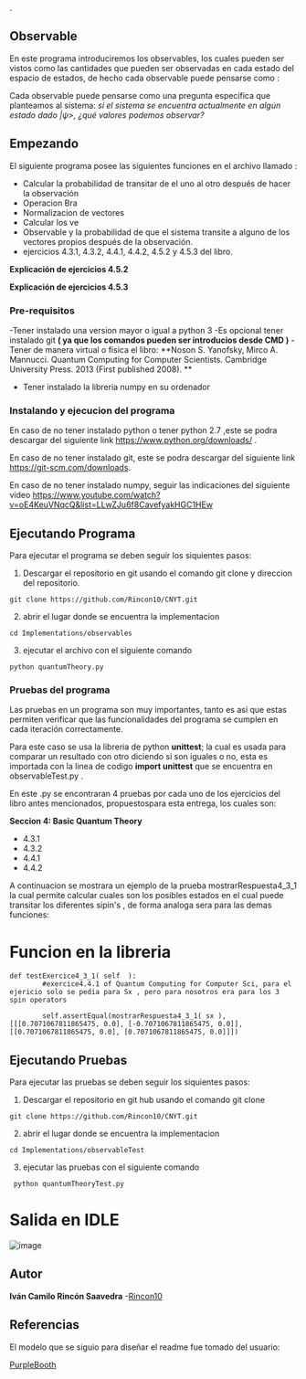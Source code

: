 ﻿.
## Observable

En este programa introduciremos los observables, los cuales pueden ser vistos como las cantidades que pueden ser observadas en cada estado del espacio de estados, de hecho cada observable puede pensarse como :

Cada observable puede pensarse como una pregunta específica que planteamos al sistema:
*si el sistema se encuentra actualmente en algún estado dado |ψ>, ¿qué valores podemos observar?*




## Empezando
El siguiente programa posee las siguientes funciones en el archivo llamado :

- Calcular la probabilidad de transitar de el uno al otro después de hacer la observación
- Operacion Bra
- Normalizacion de vectores
- Calcular los ve
- Observable y la probabilidad de que el sistema transite a alguno de los vectores propios después de la observación.
- ejercicios 4.3.1, 4.3.2, 4.4.1, 4.4.2,  4.5.2 y 4.5.3 del libro.


**Explicación de ejercicios 4.5.2**

**Explicación de ejercicios 4.5.3**

### Pre-requisitos

-Tener instalado una version mayor o igual a python 3
-Es opcional tener instalado git **( ya que los comandos pueden ser introducios desde CMD )**
-Tener de manera virtual o fisica el libro:
**Noson S. Yanofsky, Mirco A. Mannucci. Quantum Computing for Computer Scientists.
Cambridge University Press. 2013 (First published 2008). **
- Tener instalado la libreria numpy en su ordenador 

### Instalando y ejecucion del programa

En caso de no tener instalado python o tener python 2.7 ,este  se podra descargar del siguiente link 
https://www.python.org/downloads/ .

En caso de no tener instalado git, este  se podra descargar del siguiente link 
https://git-scm.com/downloads.

En caso de no tener instalado numpy, seguir las indicaciones del siguiente video https://www.youtube.com/watch?v=oE4KeuVNqcQ&list=LLwZJu6f8CavefyakHGC1HEw


## Ejecutando Programa 

Para ejecutar el programa se deben seguir los siquientes pasos:

1) Descargar el repositorio en git usando el comando git clone y direccion del repositorio.  
```
git clone https://github.com/Rincon10/CNYT.git
```

2)  abrir el lugar donde se encuentra la implementacion
```
cd Implementations/observables

```
3) ejecutar el archivo con el siguiente comando 

```
python quantumTheory.py
```

### Pruebas del programa 

Las pruebas en un programa son muy importantes, tanto es asi que estas permiten verificar que las funcionalidades del programa se cumplen en cada iteración correctamente.

Para este caso se usa la libreria de python  **unittest**; la cual es usada para comparar un resultado con otro diciendo si son iguales o no, esta es  importada con la linea de codigo **import unittest** que se encuentra en observableTest.py .

En este .py se encontraran 4 pruebas por cada uno de los ejercicios del libro antes mencionados, propuestospara esta entrega, los cuales son:

**Seccion 4:  Basic Quantum Theory**
- 4.3.1
- 4.3.2
- 4.4.1
- 4.4.2

A continuacion se mostrara un ejemplo de la prueba mostrarRespuesta4_3_1 la cual permite calcular cuales son los posibles estados en el cual puede transitar los diferentes sipin's , de forma analoga sera para las demas funciones:

# Funcion en la libreria 
```
def testExercice4_3_1( self  ):
        #exercice4.4.1 of Quantum Computing for Computer Sci, para el ejericio solo se pedia para Sx , pero para nosotros era para los 3 spin operators
        
        self.assertEqual(mostrarRespuesta4_3_1( sx ),[[[0.7071067811865475, 0.0], [-0.7071067811865475, 0.0]], [[0.7071067811865475, 0.0], [0.7071067811865475, 0.0]]])
```




## Ejecutando Pruebas

Para ejecutar las pruebas se deben seguir los siquientes pasos:

1) Descargar el repositorio en git hub usando el comando git clone  
```
git clone https://github.com/Rincon10/CNYT.git
```

2)  abrir el lugar donde se encuentra la implementacion
```
cd Implementations/observableTest

```

3) ejecutar las pruebas  con el siguiente comando 

```
 python quantumTheoryTest.py
```
# Salida en IDLE

![image](https://user-images.githubusercontent.com/53798019/78055834-baae1880-7349-11ea-95a2-7977b1f3d107.png)


## Autor

**Iván Camilo Rincón Saavedra** -[Rincon10](https://github.com/Rincon10)


## Referencias
El modelo que se siguio para diseñar el readme fue tomado del usuario:

[PurpleBooth](https://github.com/PurpleBooth)


